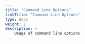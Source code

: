 ```yaml
---
title: "Command Line Options"
linkTitle: "Command Line Options"
type: docs
weight: 2
description: >
    Usage of command line options
---
```

